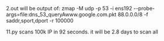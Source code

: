 2.out will be output of:
zmap -M udp -p 53 -i ens192 --probe-args=file:dns_53_queryAwww.google.com.pkt 88.0.0.0/8 -f  saddr,sport,dport -r 100000

11.py scans 100k IP in 92 seconds. it will be 2.8 days to scan all
